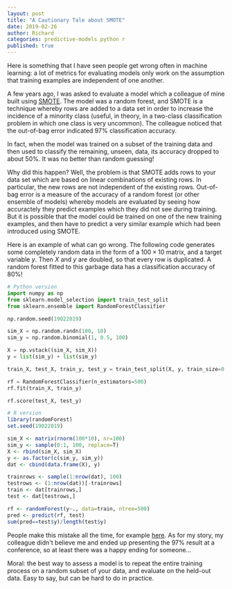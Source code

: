 ```yaml
---
layout: post
title: "A Cautionary Tale about SMOTE"
date: 2019-02-26
author: Richard
categories: predictive-models python r
published: true
---
```

Here is something that I have seen people get wrong often in machine learning: a lot of metrics for evaluating models only work on the
assumption that training examples are independent of one another.

A few years ago, I was asked to evaluate a model which a colleague of mine built using 
[SMOTE](https://en.wikipedia.org/wiki/Oversampling_and_undersampling_in_data_analysis). The model was a random forest, and SMOTE is
a technique whereby rows are added to a data set in order to increase the incidence of a minority class (useful, in theory, in a two-class
classification problem in which one class is very uncommon). The colleague noticed that the out-of-bag error indicated 97% classification
accuracy.

In fact, when the model was trained on a subset of the training data and then used to classify the remaining, unseen, data, its accuracy
dropped to about 50%. It was no better than random guessing!

Why did this happen? Well, the problem is that SMOTE adds rows to your data set which are based on linear combinations of existing rows. 
In particular, the new rows are not independent of the existing rows. Out-of-bag error is a measure of the accuracy of a random forest 
(or other ensemble of models) whereby models are evaluated by seeing how accuractely they predict examples which they did not see during
training. But it is possible that the model could be trained on one of the new training examples, and then have to predict a very similar
example which had been introduced using SMOTE.

Here is an example of what can go wrong. The following code generates some completely random data in the form of a $100 \times 10$ matrix,
and a target variable $y$. Then $X$ and $y$ are doubled, so that every row is duplicated. A random forest fitted to this garbage data has
a classification accuracy of 80%! 

```python
# Python version
import numpy as np
from sklearn.model_selection import train_test_split
from sklearn.ensemble import RandomForestClassifier

np.random.seed(19022019)

sim_X = np.random.randn(100, 10)
sim_y = np.random.binomial(1, 0.5, 100)

X = np.vstack((sim_X, sim_X))
y = list(sim_y) + list(sim_y)

train_X, test_X, train_y, test_y = train_test_split(X, y, train_size=0.5, test_size=0.5)

rf = RandomForestClassifier(n_estimators=500)
rf.fit(train_X, train_y)

rf.score(test_X, test_y)
```

```r
# R version
library(randomForest)
set.seed(19022019)

sim_X <- matrix(rnorm(100*10), nr=100)
sim_y <- sample(0:1, 100, replace=T)
X <- rbind(sim_X, sim_X)
y <- as.factor(c(sim_y, sim_y))
dat <- cbind(data.frame(X), y)

trainrows <- sample(1:nrow(dat), 100)
testrows <- (1:nrow(dat))[-trainrows]
train <- dat[trainrows,]
test <- dat[testrows,]

rf <- randomForest(y~., data=train, ntree=500)
pred <- predict(rf, test)
sum(pred==test$y)/length(test$y)
```
People make this mistake all the time, for example [here](https://www.kaggle.com/rahultej/tomek-links-smote-cv-99-96-to-100-recall). As
for my story, my colleague didn't believe me and ended up presenting the 97% result at a conference, so at least there was a happy ending
for someone...

Moral: the best way to assess a model is to repeat the entire training process on a random subset of your data, and evaluate on the held-out
data. Easy to say, but can be hard to do in practice.
